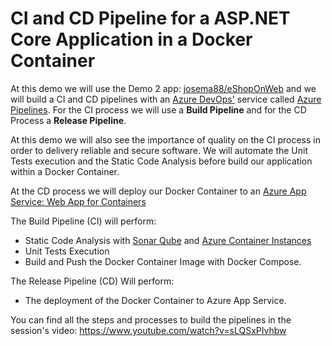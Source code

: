 # CI and CD Pipeline for a ASP.NET Core Application in a Docker Container

At this demo we will use the Demo 2 app: [josema88/eShopOnWeb](https://github.com/josema88/eShopOnWeb) and we will build a CI and CD pipelines with an [Azure DevOps'](https://azure.microsoft.com/en-us/services/devops/) service called [Azure Pipelines](https://azure.microsoft.com/en-us/services/devops/pipelines/). For the CI process we will use a **Build Pipeline** and for the CD Process a **Release Pipeline**.

At this demo we will also see the importance of quality on the CI process in order to delivery reliable and secure software. We will automate the Unit Tests execution and the Static Code Analysis before build our application within a Docker Container.

At the CD process we will deploy our Docker Container to an [Azure App Service: Web App for Containers](https://azure.microsoft.com/es-es/services/app-service/containers/)

The Build Pipeline (CI) will perform:
- Static Code Analysis with [Sonar Qube](https://www.sonarqube.org/) and [Azure Container Instances](https://azure.microsoft.com/en-us/services/container-instances/)
- Unit Tests Execution
- Build and Push the Docker Container Image with Docker Compose.

The Release Pipeline (CD) Will perform: 
- The deployment of the Docker Container to Azure App Service.

You can find all the steps and processes to build the pipelines in the session's video:
https://www.youtube.com/watch?v=sLQSxPIvhbw